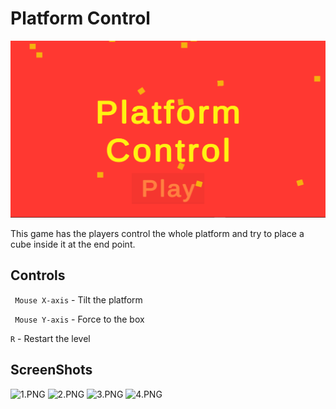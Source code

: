 # Platform Control

![Game Menu](menu.PNG)

This game has the players control the whole platform and try to place a cube inside it at the end point.

## Controls 

``` Mouse X-axis``` - Tilt the platform

``` Mouse Y-axis``` - Force to the box

```R```  - Restart the level


## ScreenShots

![1.PNG](1.PNG)
![2.PNG](2.PNG)
![3.PNG](3.PNG)
![4.PNG](4.PNG)
